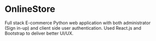 # OnlineStore
Full stack E-commerce Python web application with both administrator (Sign in-up) and client side user authentication. Used React.js and Bootstrap to deliver better UI/UX.
